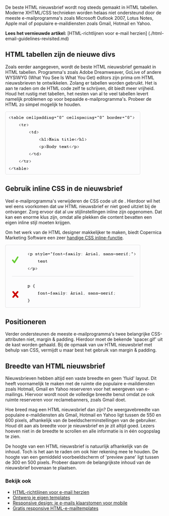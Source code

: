 De beste HTML nieuwsbrief wordt nog steeds gemaakt in HTML tabellen.
Moderne XHTML/CSS technieken worden helaas niet ondersteund door de
meeste e-mailprogramma's zoals Microsoft Outlook 2007, Lotus Notes,
Apple mail of populaire e-maildiensten zoals Gmail, Hotmail en Yahoo.

**Lees het vernieuwde artikel:** [HTML-richtlijnen voor e-mail herzien]
(./html-email-guidelines-revisited.md)

HTML tabellen zijn de nieuwe divs
---------------------------------

Zoals eerder aangegeven, wordt de beste HTML nieuwsbrief gemaakt in HTML
tabellen. Programma's zoals Adobe Dreamweaver, GoLive of andere WYSIWYG
(What You See Is What You Get) editors zijn prima om HTML nieuwsbrieven
te ontwikkelen. Zolang er tabellen worden gebruikt. Het is aan te raden
om de HTML code zelf te schrijven, dit biedt meer vrijheid. Houd het
rustig met tabellen, het nesten van al te veel tabellen levert namelijk
problemen op voor bepaalde e-mailprogramma's. Probeer de HTML zo simpel
mogelijk te houden.

![HTML tabel voor e-mailnieuwsbrieven](../images/code-table.png)

Gebruik inline CSS in de nieuwsbrief
------------------------------------

Veel e-mailprogramma's verwijderen de CSS code uit de . Hierdoor wil het
wel eens voorkomen dat uw HTML nieuwsbrief er niet goed uitziet bij de
ontvanger. Zorg ervoor dat al uw stijlinstellingen inline zijn
opgenomen. Dat kan een enorme klus zijn, omdat alle plekken die content
bevatten een eigen inline stijl moeten krijgen.

Om het werk van de HTML designer makkelijker te maken, biedt Copernica
Marketing Software een zeer [handige CSS
inline-functie](./create-custom-templates.md "handige CSS inline-functie").

![Inline CSS style voor e-mailnieuwsbrieven](../images/code-inline-style.png)

Positioneren
------------

Verder ondersteunen de meeste e-mailprogramma's twee belangrijke
CSS-attributen niet, margin & padding. Hierdoor moet de bekende
'spacer.gif' uit de kast worden gehaald. Bij de opmaak van uw HTML
nieuwsbrief met behulp van CSS, vermijdt u maar best het gebruik van
margin & padding.

Breedte van HTML nieuwsbrief
----------------------------

Nieuwsbrieven hebben altijd een vaste breedte en geen 'fluid' layout.
Dit heeft voornamelijk te maken met de ruimte die populaire
e-maildiensten zoals Hotmail, Gmail en Yahoo reserveren voor het
weergeven van e-mailings. Hiervoor wordt nooit de volledige breedte
benut omdat ze ook ruimte reserveren voor reclamebanners, zoals Gmail
doet.

Hoe breed mag een HTML nieuwsbrief dan zijn? De weergavebreedte van
populaire e-maildiensten als Gmail, Hotmail en Yahoo ligt tussen de 550
en 600 pixels, afhankelijk van de beeldscherminstellingen van de
gebruiker. Houd dit aan als breedte voor je nieuwsbrief en je zit altijd
goed. Lezers hoeven niet in de breedte te scrollen en alle informatie is
in één oogopslag te zien.

De hoogte van een HTML nieuwsbrief is natuurlijk afhankelijk van de
inhoud. Toch is het aan te raden om ook hier rekening mee te houden. De
hoogte van een gemiddeld voorbeeldscherm of 'preview pane' ligt tussen
de 300 en 500 pixels. Probeer daarom de belangrijkste inhoud van de
nieuwsbrief bovenaan te plaatsen.

### Bekijk ook

-   [HTML-richtlijnen voor e-mail herzien](./html-email-guidelines-revisited.md)
-   [Ontwerp je eigen templates](./create-custom-templates.md "Ontwerp je eigen templates")
-   [Responsive design: je e-mails klaarstomen voor
    mobile](./responsive-design-preparing-your-emails-for-mobile.md "Responsive design: je e-mails klaarstomen voor mobile")
-   [Gratis responsive HTML-e-mailtemplates](./free-responsive-html-email-templates.md)


